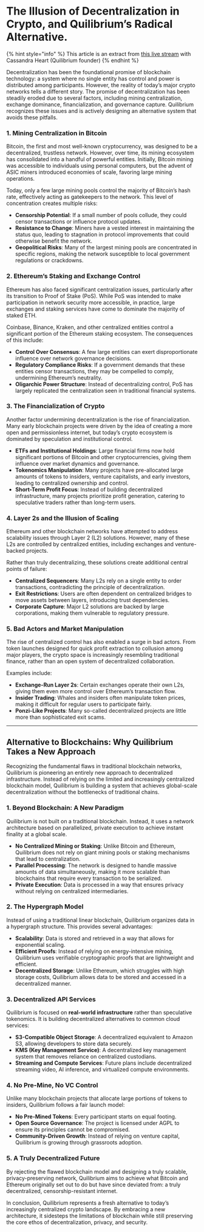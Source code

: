 # The Illusion of Decentralization in Crypto, and Quilibrium’s Radical Alternative.

{% hint style="info" %}
This article is an extract from [this live stream](https://www.youtube.com/watch?v=7yEoxju-1zI) with Cassandra Heart (Quilibrium founder)
{% endhint %}

Decentralization has been the foundational promise of blockchain technology: a system where no single entity has control and power is distributed among participants. However, the reality of today’s major crypto networks tells a different story. The promise of decentralization has been steadily eroded due to several factors, including mining centralization, exchange dominance, financialization, and governance capture. Quilibrium recognizes these issues and is actively designing an alternative system that avoids these pitfalls.

### **1. Mining Centralization in Bitcoin**

Bitcoin, the first and most well-known cryptocurrency, was designed to be a decentralized, trustless network. However, over time, its mining ecosystem has consolidated into a handful of powerful entities. Initially, Bitcoin mining was accessible to individuals using personal computers, but the advent of ASIC miners introduced economies of scale, favoring large mining operations.

Today, only a few large mining pools control the majority of Bitcoin’s hash rate, effectively acting as gatekeepers to the network. This level of concentration creates multiple risks:

* **Censorship Potential**: If a small number of pools collude, they could censor transactions or influence protocol updates.
* **Resistance to Change**: Miners have a vested interest in maintaining the status quo, leading to stagnation in protocol improvements that could otherwise benefit the network.
* **Geopolitical Risks**: Many of the largest mining pools are concentrated in specific regions, making the network susceptible to local government regulations or crackdowns.

### **2. Ethereum’s Staking and Exchange Control**

Ethereum has also faced significant centralization issues, particularly after its transition to Proof of Stake (PoS). While PoS was intended to make participation in network security more accessible, in practice, large exchanges and staking services have come to dominate the majority of staked ETH.

Coinbase, Binance, Kraken, and other centralized entities control a significant portion of the Ethereum staking ecosystem. The consequences of this include:

* **Control Over Consensus**: A few large entities can exert disproportionate influence over network governance decisions.
* **Regulatory Compliance Risks**: If a government demands that these entities censor transactions, they may be compelled to comply, undermining Ethereum’s neutrality.
* **Oligarchic Power Structure**: Instead of decentralizing control, PoS has largely replicated the centralization seen in traditional financial systems.

### **3. The Financialization of Crypto**

Another factor undermining decentralization is the rise of financialization. Many early blockchain projects were driven by the idea of creating a more open and permissionless internet, but today’s crypto ecosystem is dominated by speculation and institutional control.

* **ETFs and Institutional Holdings**: Large financial firms now hold significant portions of Bitcoin and other cryptocurrencies, giving them influence over market dynamics and governance.
* **Tokenomics Manipulation**: Many projects have pre-allocated large amounts of tokens to insiders, venture capitalists, and early investors, leading to centralized ownership and control.
* **Short-Term Profit Focus**: Instead of building decentralized infrastructure, many projects prioritize profit generation, catering to speculative traders rather than long-term users.

### **4. Layer 2s and the Illusion of Scaling**

Ethereum and other blockchain networks have attempted to address scalability issues through Layer 2 (L2) solutions. However, many of these L2s are controlled by centralized entities, including exchanges and venture-backed projects.

Rather than truly decentralizing, these solutions create additional central points of failure:

* **Centralized Sequencers**: Many L2s rely on a single entity to order transactions, contradicting the principle of decentralization.
* **Exit Restrictions**: Users are often dependent on centralized bridges to move assets between layers, introducing trust dependencies.
* **Corporate Capture**: Major L2 solutions are backed by large corporations, making them vulnerable to regulatory pressure.

### **5. Bad Actors and Market Manipulation**

The rise of centralized control has also enabled a surge in bad actors. From token launches designed for quick profit extraction to collusion among major players, the crypto space is increasingly resembling traditional finance, rather than an open system of decentralized collaboration.

Examples include:

* **Exchange-Run Layer 2s**: Certain exchanges operate their own L2s, giving them even more control over Ethereum’s transaction flow.
* **Insider Trading**: Whales and insiders often manipulate token prices, making it difficult for regular users to participate fairly.
* **Ponzi-Like Projects**: Many so-called decentralized projects are little more than sophisticated exit scams.

***

## **Alternative to Blockchains: Why Quilibrium Takes a New Approach**

Recognizing the fundamental flaws in traditional blockchain networks, Quilibrium is pioneering an entirely new approach to decentralized infrastructure. Instead of relying on the limited and increasingly centralized blockchain model, Quilibrium is building a system that achieves global-scale decentralization without the bottlenecks of traditional chains.

### **1. Beyond Blockchain: A New Paradigm**

Quilibrium is not built on a traditional blockchain. Instead, it uses a network architecture based on parallelized, private execution to achieve instant finality at a global scale.

* **No Centralized Mining or Staking**: Unlike Bitcoin and Ethereum, Quilibrium does not rely on giant mining pools or staking mechanisms that lead to centralization.
* **Parallel Processing**: The network is designed to handle massive amounts of data simultaneously, making it more scalable than blockchains that require every transaction to be serialized.
* **Private Execution**: Data is processed in a way that ensures privacy without relying on centralized intermediaries.

### **2. The Hypergraph Model**

Instead of using a traditional linear blockchain, Quilibrium organizes data in a hypergraph structure. This provides several advantages:

* **Scalability**: Data is stored and retrieved in a way that allows for exponential scaling.
* **Efficient Proofs**: Instead of relying on energy-intensive mining, Quilibrium uses verifiable cryptographic proofs that are lightweight and efficient.
* **Decentralized Storage**: Unlike Ethereum, which struggles with high storage costs, Quilibrium allows data to be stored and accessed in a decentralized manner.

### **3. Decentralized API Services**

Quilibrium is focused on **real-world infrastructure** rather than speculative tokenomics. It is building decentralized alternatives to common cloud services:

* **S3-Compatible Object Storage**: A decentralized equivalent to Amazon S3, allowing developers to store data securely.
* **KMS (Key Management Service)**: A decentralized key management system that removes reliance on centralized custodians.
* **Streaming and Compute Services**: Future plans include decentralized streaming video, AI inference, and virtualized compute environments.

### **4. No Pre-Mine, No VC Control**

Unlike many blockchain projects that allocate large portions of tokens to insiders, Quilibrium follows a fair launch model:

* **No Pre-Mined Tokens**: Every participant starts on equal footing.
* **Open Source Governance**: The project is licensed under AGPL to ensure its principles cannot be compromised.
* **Community-Driven Growth**: Instead of relying on venture capital, Quilibrium is growing through grassroots adoption.

### **5. A Truly Decentralized Future**

By rejecting the flawed blockchain model and designing a truly scalable, privacy-preserving network, Quilibrium aims to achieve what Bitcoin and Ethereum originally set out to do but have since deviated from: a truly decentralized, censorship-resistant internet.

In conclusion, Quilibrium represents a fresh alternative to today’s increasingly centralized crypto landscape. By embracing a new architecture, it sidesteps the limitations of blockchain while still preserving the core ethos of decentralization, privacy, and security.
